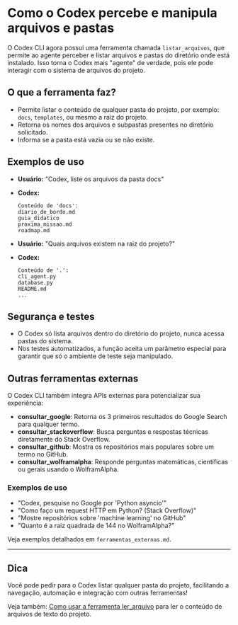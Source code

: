 # Como o Codex percebe e manipula arquivos e pastas

O Codex CLI agora possui uma ferramenta chamada `listar_arquivos`, que permite ao agente perceber e listar arquivos e pastas do diretório onde está instalado. Isso torna o Codex mais "agente" de verdade, pois ele pode interagir com o sistema de arquivos do projeto.

## O que a ferramenta faz?
- Permite listar o conteúdo de qualquer pasta do projeto, por exemplo: `docs`, `templates`, ou mesmo a raiz do projeto.
- Retorna os nomes dos arquivos e subpastas presentes no diretório solicitado.
- Informa se a pasta está vazia ou se não existe.

## Exemplos de uso
- **Usuário:** "Codex, liste os arquivos da pasta docs"
- **Codex:**
  ```
  Conteúdo de 'docs':
  diario_de_bordo.md
  guia_didatico
  proxima_missao.md
  roadmap.md
  ```

- **Usuário:** "Quais arquivos existem na raiz do projeto?"
- **Codex:**
  ```
  Conteúdo de '.':
  cli_agent.py
  database.py
  README.md
  ...
  ```

## Segurança e testes
- O Codex só lista arquivos dentro do diretório do projeto, nunca acessa pastas do sistema.
- Nos testes automatizados, a função aceita um parâmetro especial para garantir que só o ambiente de teste seja manipulado.

## Outras ferramentas externas

O Codex CLI também integra APIs externas para potencializar sua experiência:

- **consultar_google**: Retorna os 3 primeiros resultados do Google Search para qualquer termo.
- **consultar_stackoverflow**: Busca perguntas e respostas técnicas diretamente do Stack Overflow.
- **consultar_github**: Mostra os repositórios mais populares sobre um termo no GitHub.
- **consultar_wolframalpha**: Responde perguntas matemáticas, científicas ou gerais usando o WolframAlpha.

### Exemplos de uso
- "Codex, pesquise no Google por 'Python asyncio'"
- "Como faço um request HTTP em Python? (Stack Overflow)"
- "Mostre repositórios sobre 'machine learning' no GitHub"
- "Quanto é a raiz quadrada de 144 no WolframAlpha?"

Veja exemplos detalhados em `ferramentas_externas.md`.

---

## Dica
Você pode pedir para o Codex listar qualquer pasta do projeto, facilitando a navegação, automação e integração com outras ferramentas!

Veja também: [Como usar a ferramenta ler_arquivo](ler_arquivo.md) para ler o conteúdo de arquivos de texto do projeto.
